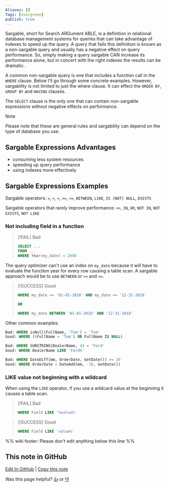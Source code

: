```yaml
---
Aliases: []
Tags: [evergreen]
publish: true
---
```


Sargable, short for Search ARGument ABLE, is a definition in relational database management systems for queries that can take advantage of indexes to speed up the query. A query that fails this definition is known as a non-sargable query and usually has a negative effect on query performance. So, simply making a query sargable CAN increase its performance alone, but in concert with the right indexes the results can be dramatic.

A common non-sargable query is one that includes a function call in the `WHERE` clause. Below I’ll go through some concrete examples. However, sargability is not limited to just the where clause. It can effect the `ORDER BY`, `GROUP BY` and `HAVING` clauses.

The `SELECT` clause is the only one that can contain non-sargable expressions without negative effects on performance.

> [!NOTE]
> Please note that these are general rules and sargability can depend on the type of database you use.

## Sargable Expressions Advantages
-   consuming less system resources
-   speeding up query performance
-   using indexes more effectively

## Sargable Expressions Examples

Sargable operators: `=`, `>`, `<`, `>=`, `<=`, `BETWEEN`, `LIKE`, `IS [NOT] NULL`, `EXISTS`

Sargable operators that rarely improve performance: `<>`, `IN`, `OR`, `NOT IN`, `NOT EXISTS`, `NOT LIKE`

### Not including field in a function

> [!FAIL] Bad
> ```SQL
> SELECT ... 
> FROM ...
> WHERE Year(my_date) = 2008
> ```

The query optimizer can't use an index on `my_date` because it will have to evaluate the function year for every row causing a table scan. A sargable approach would be to use `BETWEEN` or `>=` and `<=`.

> [!SUCCESS] Good
> ```SQL
> WHERE my_date >= '01-01-2018' AND my_date <= '12-31-2018'
> 
> OR
> 
> WHERE my_date BETWEEN '01-01-2018' AND '12-31-2018'
> ```

Other common examples:

```SQL
Bad: WHERE isNull(FullName, 'Tom') = 'Tom'
Good: WHERE ((FullName = 'Tom') OR FullName IS NULL)

Bad: WHERE SUBSTRING(DealerName, 4) = 'Ford'
Good: WHERE DealerName LIKE 'Ford%'

Bad: WHERE DateDiff(mm, OrderDate, GetDate()) >= 30
Good: WHERE OrderDate < DateAdd(mm, -30, GetDate())
```

### LIKE value not beginning with a wildcard

When using the `LIKE` operator, if you use a wildcard value at the beginning it causes a table scan.

> [!FAIL] Bad
> ```SQL
> WHERE Field LIKE '%value%'
> ```

> [!SUCCESS] Good
> ```SQL
> WHERE Field LIKE 'value%'
> ```

%% wiki footer: Please don't edit anything below this line %%

## This note in GitHub

<span class="git-footer">[Edit In GitHub](https://github.dev/data-engineering-community/data-engineering-wiki/blob/main/Concepts/Sargable%20Expressions.md "git-hub-edit-note") | [Copy this note](https://raw.githubusercontent.com/data-engineering-community/data-engineering-wiki/main/Concepts/Sargable%20Expressions.md "git-hub-copy-note")</span>

<span class="git-footer">Was this page helpful?
[👍](https://tally.so/r/mOaxjk?rating=Yes&url=https://dataengineering.wiki/Concepts/Sargable+Expressions) or [👎](https://tally.so/r/mOaxjk?rating=No&url=https://dataengineering.wiki/Concepts/Sargable+Expressions)</span>
